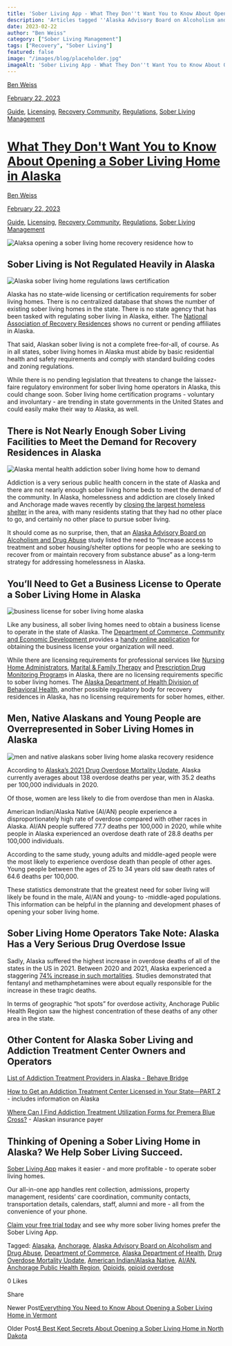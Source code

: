 ```yaml
---
title: 'Sober Living App - What They Don''t Want You to Know About Opening a Sober Living Home in Alaska&lt;br/&gt;'
description: 'Articles tagged ''Alaska Advisory Board on Alcoholism and Drug Abuse''. Info on the board''s role in AK SUD policy & recovery efforts.'
date: 2023-02-22
author: "Ben Weiss"
category: ["Sober Living Management"]
tags: ["Recovery", "Sober Living"]
featured: false
image: "/images/blog/placeholder.jpg"
imageAlt: 'Sober Living App - What They Don''t Want You to Know About Opening a Sober Living Home in Alaska&lt;br/&gt;'
---
```


[Ben Weiss](../../../../sober-living-app-blog%EF%B9%96author=5a811b27db7926c296af1851.html)

[February 22, 2023](what-they-dont-want-you-to-know-about-opening-a-sober-living-home-in-alaska.html)

[Guide](../../../category/Guide.html), [Licensing](../../../category/Licensing.html), [Recovery Community](../../../category/Recovery+Community.html), [Regulations](../../../category/Regulations.html), [Sober Living Management](../../../category/Sober+Living+Management.html)

#  [What They Don't Want You to Know About Opening a Sober Living Home in Alaska](what-they-dont-want-you-to-know-about-opening-a-sober-living-home-in-alaska.html)

[Ben Weiss](../../../../sober-living-app-blog%EF%B9%96author=5a811b27db7926c296af1851.html)

[February 22, 2023](what-they-dont-want-you-to-know-about-opening-a-sober-living-home-in-alaska.html)

[Guide](../../../category/Guide.html), [Licensing](../../../category/Licensing.html), [Recovery Community](../../../category/Recovery+Community.html), [Regulations](../../../category/Regulations.html), [Sober Living Management](../../../category/Sober+Living+Management.html)

![Alaksa opening a sober living home recovery residence how to](/images/blog/what-they-dont-want-you-to-know-about-opening-a-sober-living-home-in-alaska/Screen_Shot_2023-02-12_at_4.14.33_PM.png)

## Sober Living is Not Regulated Heavily in Alaska 

![Alaska sober living home regulations laws certification](/images/blog/what-they-dont-want-you-to-know-about-opening-a-sober-living-home-in-alaska/Screen_Shot_2023-02-12_at_3.01.21_PM.png)

Alaska has no state-wide licensing or certification requirements for sober living homes. There is no centralized database that shows the number of existing sober living homes in the state. There is no state agency that has been tasked with regulating sober living in Alaska, either. The [National Association of Recovery Residences](https://narronline.org/) shows no current or pending affiliates in Alaska.

That said, Alaskan sober living is not a complete free-for-all, of course. As in all states, sober living homes in Alaska must abide by basic residential health and safety requirements and comply with standard building codes and zoning regulations.

While there is no pending legislation that threatens to change the laissez-faire regulatory environment for sober living home operators in Alaska, this could change soon. Sober living home certification programs - voluntary and involuntary - are trending in state governments in the United States and could easily make their way to Alaska, as well.    

## There is Not Nearly Enough Sober Living Facilities to Meet the Demand for Recovery Residences in Alaska

![Alaska mental health addiction sober living home how to demand](/images/blog/what-they-dont-want-you-to-know-about-opening-a-sober-living-home-in-alaska/Screen_Shot_2023-02-12_at_3.22.17_PM.png)

Addiction is a very serious public health concern in the state of Alaska and there are not nearly enough sober living home beds to meet the demand of the community. In Alaska, homelessness and addiction are closely linked and Anchorage made waves recently by [closing the largest homeless shelter](https://alaskapublic.org/2022/07/01/emotions-high-as-anchorages-largest-homeless-shelter-shuts-down-after-more-than-2-years/) in the area, with many residents stating that they had no other place to go, and certainly no other place to pursue sober living. 

It should come as no surprise, then, that an [Alaska Advisory Board on Alcoholism and Drug Abuse](https://health.alaska.gov/abada/Pages/default.aspx) study listed the need to “Increase access to treatment and sober housing/shelter options for people who are seeking to recover from or maintain recovery from substance abuse” as a long-term strategy for addressing homelessness in Alaska.  

## You’ll Need to Get a Business License to Operate a Sober Living Home in Alaska 

![business license for sober living home alaska](/images/blog/what-they-dont-want-you-to-know-about-opening-a-sober-living-home-in-alaska/Screen_Shot_2023-02-12_at_3.13.05_PM.png)

Like any business, all sober living homes need to obtain a business license to operate in the state of Alaska. The [Department of Commerce, Community and Economic Development ](https://www.commerce.alaska.gov/web/)provides a [handy online application](https://www.commerce.alaska.gov/web/cbpl/BusinessLicensing.aspx) for obtaining the business license your organization will need. 

While there are licensing requirements for professional services like [Nursing Home Administrators](https://www.commerce.alaska.gov/web/cbpl/ProfessionalLicensing/NursingHomeAdministrators.aspx), [Marital & Family Therapy](https://www.commerce.alaska.gov/web/cbpl/ProfessionalLicensing/BoardofMaritalFamilyTherapy.aspx) and [Prescription Drug Monitoring Program](https://www.commerce.alaska.gov/web/cbpl/ProfessionalLicensing/PrescriptionDrugMonitoringProgram.aspx)s in Alaska, there are no licensing requirements specific to sober living homes. The [Alaska Department of Health Division of Behavioral Health](https://health.alaska.gov/dbh/Pages/TreatmentRecovery/treatment.aspx), another possible regulatory body for recovery residences in Alaska, has no licensing requirements for sober homes, either.

## Men, Native Alaskans and Young People are Overrepresented in Sober Living Homes in Alaska

![men and native alaskans sober living home alaska recovery residence](/images/blog/what-they-dont-want-you-to-know-about-opening-a-sober-living-home-in-alaska/Screen_Shot_2023-02-12_at_3.28.57_PM.png)

According to [Alaska’s 2021 Drug Overdose Mortality Update](https://health.alaska.gov/dph/VitalStats/Documents/PDFs/DrugOverdoseMortalityUpdate_2021.pdf), Alaska currently averages about 138 overdose deaths per year, with 35.2 deaths per 100,000 individuals in 2020. 

Of those, women are less likely to die from overdose than men in Alaska. 

American Indian/Alaska Native (AI/AN) people experience a disproportionately high rate of overdose compared with other races in Alaska. AI/AN people suffered 77.7 deaths per 100,000 in 2020, while white people in Alaska experienced an overdose death rate of 28.8 deaths per 100,000 individuals. 

According to the same study, young adults and middle-aged people were the most likely to experience overdose death than people of other ages. Young people between the ages of 25 to 34 years old saw death rates of 64.6 deaths per 100,000.   

These statistics demonstrate that the greatest need for sober living will likely be found in the male, AI/AN and young- to -middle-aged populations. This information can be helpful in the planning and development phases of opening your sober living home.  

## Sober Living Home Operators Take Note: Alaska Has a Very Serious Drug Overdose Issue 

Sadly, Alaska suffered the highest increase in overdose deaths of all of the states in the US in 2021. Between 2020 and 2021, Alaska experienced a staggering [74% increase in such mortalities](https://health.alaska.gov/dph/VitalStats/Documents/PDFs/Excess-Deaths-Report-2020-2021.pdf). Studies demonstrated that fentanyl and methamphetamines were about equally responsible for the increase in these tragic deaths. 

In terms of geographic “hot spots” for overdose activity, Anchorage Public Health Region saw the highest concentration of these deaths of any other area in the state. 

## Other Content for Alaska Sober Living and Addiction Treatment Center Owners and Operators

[List of Addiction Treatment Providers in Alaska - Behave Bridge ](https://bridge.behavehealth.com/rehabs/alaska)

[How to Get an Addiction Treatment Center Licensed in Your State—PART 2](https://behavehealth.com/blog/2019/10/9/how-to-get-an-addiction-treatment-center-licensed-in-your-statepart-2) \- includes information on Alaska

[Where Can I Find Addiction Treatment Utilization Forms for Premera Blue Cross?](https://behavehealth.com/blog/2022/6/23/where-can-i-find-addiction-treatment-utilization-forms-for-premera-blue-cross) \- Alaskan insurance payer

## Thinking of Opening a Sober Living Home in Alaska? We Help Sober Living Succeed. 

[Sober Living App](../../../../index.html) makes it easier - and more profitable - to operate sober living homes. 

Our all-in-one app handles rent collection, admissions, property management, residents’ care coordination, community contacts, transportation details, calendars, staff, alumni and more - all from the convenience of your phone.  

[Claim your free trial today](https://behavehealth.com/get-started) and see why more sober living homes prefer the Sober Living App.

Tagged: [Alasaka](../../../tag/Alasaka.html), [Anchorage](../../../tag/Anchorage.html), [Alaska Advisory Board on Alcoholism and Drug Abuse](../../../tag/Alaska+Advisory+Board+on+Alcoholism+and+Drug+Abuse.html), [Department of Commerce](https://soberlivingapp.com/sober-living-app-blog/tag/Department+of+Commerce), [Alaska Department of Health](https://soberlivingapp.com/sober-living-app-blog/tag/Alaska+Department+of+Health), [Drug Overdose Mortality Update](https://soberlivingapp.com/sober-living-app-blog/tag/Drug+Overdose+Mortality+Update), [American Indian/Alaska Native](https://soberlivingapp.com/sober-living-app-blog/tag/American+Indian%2FAlaska+Native), [AI/AN](https://soberlivingapp.com/sober-living-app-blog/tag/AI%2FAN), [Anchorage Public Health Region](https://soberlivingapp.com/sober-living-app-blog/tag/Anchorage+Public+Health+Region), [Opioids](../../../tag/opioids.html), [opioid overdose](https://soberlivingapp.com/sober-living-app-blog/tag/opioid+overdose)

0 Likes

Share

Newer Post[Everything You Need to Know About Opening a Sober Living Home in Vermont ](../27/everything-you-need-to-know-about-opening-a-sober-living-home-in-vermontnbsp.html)

Older Post[4 Best Kept Secrets About Opening a Sober Living Home in North Dakota](../16/4-best-kept-secrets-about-opening-a-sober-living-home-in-north-dakota.html)